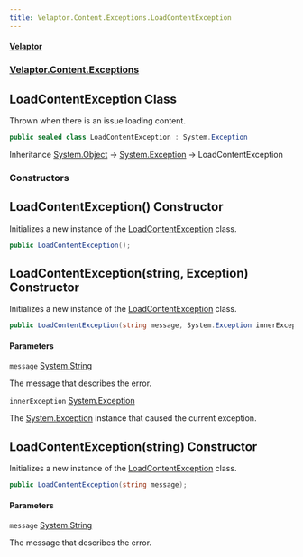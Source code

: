 ```yaml
---
title: Velaptor.Content.Exceptions.LoadContentException
---
```


#### [Velaptor](Namespaces.md 'Velaptor Namespaces')
### [Velaptor.Content.Exceptions](Velaptor.Content.Exceptions.md 'Velaptor.Content.Exceptions')

## LoadContentException Class

Thrown when there is an issue loading content.

```csharp
public sealed class LoadContentException : System.Exception
```

Inheritance [System.Object](https://docs.microsoft.com/en-us/dotnet/api/System.Object 'System.Object') → [System.Exception](https://docs.microsoft.com/en-us/dotnet/api/System.Exception 'System.Exception') → LoadContentException
### Constructors

<a name='Velaptor.Content.Exceptions.LoadContentException.LoadContentException()'></a>

## LoadContentException() Constructor

Initializes a new instance of the [LoadContentException](Velaptor.Content.Exceptions.LoadContentException.md 'Velaptor.Content.Exceptions.LoadContentException') class.

```csharp
public LoadContentException();
```

<a name='Velaptor.Content.Exceptions.LoadContentException.LoadContentException(string,System.Exception)'></a>

## LoadContentException(string, Exception) Constructor

Initializes a new instance of the [LoadContentException](Velaptor.Content.Exceptions.LoadContentException.md 'Velaptor.Content.Exceptions.LoadContentException') class.

```csharp
public LoadContentException(string message, System.Exception innerException);
```
#### Parameters

<a name='Velaptor.Content.Exceptions.LoadContentException.LoadContentException(string,System.Exception).message'></a>

`message` [System.String](https://docs.microsoft.com/en-us/dotnet/api/System.String 'System.String')

The message that describes the error.

<a name='Velaptor.Content.Exceptions.LoadContentException.LoadContentException(string,System.Exception).innerException'></a>

`innerException` [System.Exception](https://docs.microsoft.com/en-us/dotnet/api/System.Exception 'System.Exception')

The [System.Exception](https://docs.microsoft.com/en-us/dotnet/api/System.Exception 'System.Exception') instance that caused the current exception.

<a name='Velaptor.Content.Exceptions.LoadContentException.LoadContentException(string)'></a>

## LoadContentException(string) Constructor

Initializes a new instance of the [LoadContentException](Velaptor.Content.Exceptions.LoadContentException.md 'Velaptor.Content.Exceptions.LoadContentException') class.

```csharp
public LoadContentException(string message);
```
#### Parameters

<a name='Velaptor.Content.Exceptions.LoadContentException.LoadContentException(string).message'></a>

`message` [System.String](https://docs.microsoft.com/en-us/dotnet/api/System.String 'System.String')

The message that describes the error.